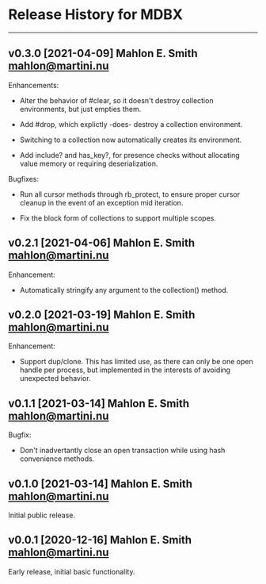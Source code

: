 # Release History for MDBX

---
## v0.3.0 [2021-04-09] Mahlon E. Smith <mahlon@martini.nu>

Enhancements:

 - Alter the behavior of #clear, so it doesn't destroy collection
   environments, but just empties them.

 - Add #drop, which explictly -does- destroy a collection environment.

 - Switching to a collection now automatically creates its environment.

 - Add include? and has_key?, for presence checks without allocating
   value memory or requiring deserialization.


Bugfixes:

 - Run all cursor methods through rb_protect, to ensure proper
   cursor cleanup in the event of an exception mid iteration.

 - Fix the block form of collections to support multiple scopes.


## v0.2.1 [2021-04-06] Mahlon E. Smith <mahlon@martini.nu>

Enhancement:

- Automatically stringify any argument to the collection() method.


## v0.2.0 [2021-03-19] Mahlon E. Smith <mahlon@martini.nu>

Enhancement:

- Support dup/clone.  This has limited use, as there can only
  be one open handle per process, but implemented in the interests
  of avoiding unexpected behavior.


## v0.1.1 [2021-03-14] Mahlon E. Smith <mahlon@martini.nu>

Bugfix:

- Don't inadvertantly close an open transaction while using hash convenience methods.


## v0.1.0 [2021-03-14] Mahlon E. Smith <mahlon@martini.nu>

Initial public release.


## v0.0.1 [2020-12-16] Mahlon E. Smith <mahlon@martini.nu>

Early release, initial basic functionality.


